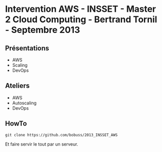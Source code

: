 # Intervention AWS - INSSET - Master 2 Cloud Computing - Bertrand Tornil - Septembre 2013


## Présentations

- AWS
- Scaling
- DevOps


## Ateliers

- AWS
- Autoscaling
- DevOps


## HowTo

```
git clone https://github.com/bobuss/2013_INSSET_AWS
```

Et faire servir le tout par un serveur.
